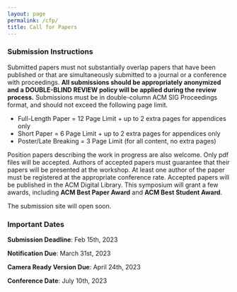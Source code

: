 ```yaml
---
layout: page
permalink: /cfp/
title: Call for Papers
---
```


### **Submission Instructions**

Submitted papers must not substantially overlap papers that have been published or that are simultaneously submitted to a journal or a conference with proceedings. 
**All submissions should be appropriately anonymized and a DOUBLE-BLIND REVIEW policy will be applied during the review process.**
Submissions must be in double-column ACM SIG Proceedings format, and should not exceed the following page limit.

* Full-Length Paper = 12 Page Limit + up to 2 extra pages for appendices only
* Short Paper = 6 Page Limit + up to 2 extra pages for appendices only
* Poster/Late Breaking = 3 Page Limit (for all content, no extra pages)

Position papers describing the work in progress are also welcome. 
Only pdf files will be accepted. Authors of accepted papers must guarantee that their papers will be presented at the workshop. At least one author of the paper must be registered at the appropriate conference rate. 
Accepted papers will be published in the ACM Digital Library. 
This symposium will grant a few awards, including **ACM Best Paper Award** and **ACM Best Student Award**.

The submission site will open soon.

### **Important Dates**

**Submission Deadline**: Feb 15th, 2023

**Notification Due**: March 31st, 2023

**Camera Ready Version Due**: April 24th, 2023

**Conference Date**: July 10th, 2023